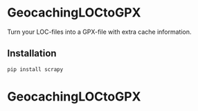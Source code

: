 # GeocachingLOCtoGPX

Turn your LOC-files into a GPX-file with extra cache information.

## Installation
```pip install scrapy```
# GeocachingLOCtoGPX

